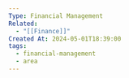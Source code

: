 ```yaml
---
Type: Financial Management
Related:
  - "[[Finance]]"
Created At: 2024-05-01T18:39:00
tags:
  - financial-management
  - area
---
```

